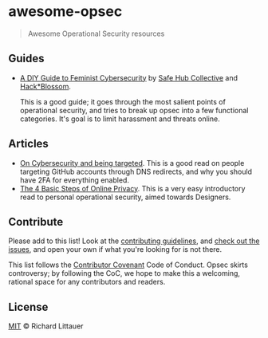 # awesome-opsec

> Awesome Operational Security resources

## Guides

- [A DIY Guide to Feminist Cybersecurity](https://tech.safehubcollective.org/cybersecurity/) by [Safe Hub Collective](http://safehubcollective.org/) and [Hack*Blossom](http://www.hackblossom.org/).

  This is a good guide; it goes through the most salient points of operational security, and tries to break up opsec into a few functional categories. It's goal is to limit harassment and threats online.

## Articles

- [On Cybersecurity and being targeted](http://www.kennethreitz.org/essays/on-cybersecurity-and-being-targeted). This is a good read on people targeting GitHub accounts through DNS redirects, and why you should have 2FA for everything enabled.
- [The 4 Basic Steps of Online Privacy](http://www.vanschneider.com/the-4-basic-steps-of-online-privacy/). This is a very easy introductory read to personal operational security, aimed towards Designers.

## Contribute

Please add to this list! Look at the [contributing guidelines](contributing.md), and [check out the issues](https://github.com/RichardLitt/awesome-opsec/issues), and open your own if what you're looking for is not there.

This list follows the [Contributor Covenant](http://contributor-covenant.org/version/1/3/0/) Code of Conduct. Opsec skirts controversy; by following the CoC, we hope to make this a welcoming, rational space for any contributors and readers.

## License

[MIT](LICENSE) © Richard Littauer
